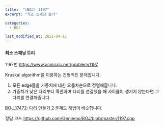 ```yaml
---
title:  "[BOJ] 1197"
excerpt: "최소 스패닝 트리"

categories:
  - BOJ

last_modified_at: 2021-04-12
---
```


#### 최소 스패닝 트리

1197번 <https://www.acmicpc.net/problem/1197>

Kruskal algorithm을 이용하는 전형적인 문제입니다.<br>
1. 모든 edge들을 가중치에 대한 오름차순으로 정렬해줍니다.
2. 가중치가 낮은 다리부터 확인하며 다리를 연결했을 때 사이클이 생기지 않는다면 그 다리를 연결해줍니다.

[BOJ_17472: 다리 만들기 2](https://Geniemo.github.io/boj/17472/) 문제도 해법이 비슷합니다.

정답 코드 <https://github.com/Geniemo/BOJ/blob/master/1197.cpp>
